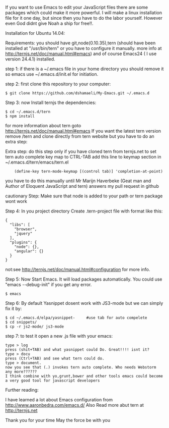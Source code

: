 If you want to use Emacs to edit your JavaScript files there are some packages which could make it more powerful. I will make a linux installation file for it one day, but since then you have to do the labor yourself. However even God didnt give Noah a ship for free!!.

Installation for Ubuntu 14.04:

Requirements: you should have git,node(0.10.35),tern (should have been installed at "/usr/bin/tern" or you have to configure it manually. more info at http://ternjs.net/doc/manual.html#emacs) and of course Emacs24 ( I use version 24.4.1) installed.

step 1: if there is a ~/.emacs file in your home directory you should remove it so emacs use ~/.emacs.d/init.el for initiation.

step 2:	first clone this repository to your computer:

	$ git clone https://github.com/dshamaeli/My-Emacs.git ~/.emacs.d

Step 3: now Install ternjs the dependencies:

	$ cd ~/.emacs.d/tern
	$ npm install

for more information about tern goto http://ternjs.net/doc/manual.html#emacs
If you want the latest tern version remove /tern and clone directly from tern website but you have to do an extra step:
	
Extra step:	do this step only if you have cloned tern from ternjs.net 
to set tern auto complete key map to CTRL-TAB add this line to keymap section in ~/.emacs.d/tern/emacs/tern.el
	
		(define-key tern-mode-keymap [(control tab)] 'completion-at-point)
		  
you have to do this manually until Mr Marijn Haverbeke (Geat man and Author of Eloquent JavaScript and tern) answers my pull request in github
	

cautionary Step: Make sure that node is added to your path or tern package wont work 



Step 4: In you project directory Create .tern-project file with format like this:

	{
	  "libs": [
	    "browser",
	    "jquery"
	  ],
	  "plugins": {
	    "node": {},
	    "angular": {}
	  }
	}

not:see http://ternjs.net/doc/manual.html#configuration for more info.

Step 5: Now Start Emacs. It will load packages automatically. You could use "emacs --debug-init" if you get any error.

	$ emacs

Step 6: By default Yasnippet dosent work with JS3-mode but we can simply fix it by:

	$ cd ~/.emacs.d/elpa/yasnippet-     #use tab for auto compelete
	$ cd snippets/
	$ cp -r js2-mode/ js3-mode

step 7: to test it open a new .js file with your emacs:
	
	type > log
	press (shit+TAB) and what yasnippet could Do. Great!!!! isnt it?
	type > docu
	press (Ctrl+TAB) and see what tern could do.
	type > document.
	now you see that (.) invokes tern auto complete. Who needs Webstorm any more??????
	I think combine with yo,grunt,bower and other tools emacs could become a very good tool for javascript developers

Further reading:

I have learned a lot about Emacs configuration from http://www.aaronbedra.com/emacs.d/
Also Read more abut tern at http://ternjs.net

Thank you for your time
May the force be with you	
 

